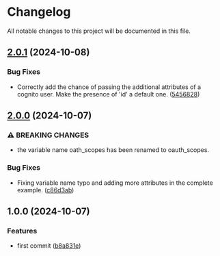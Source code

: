 # Changelog

All notable changes to this project will be documented in this file.

## [2.0.1](https://github.com/KevinDeNotariis/terraform-aws-cognito/compare/v2.0.0...v2.0.1) (2024-10-08)


### Bug Fixes

* Correctly add the chance of passing the additional attributes of a cognito user. Make the presence of 'id' a default one. ([5456828](https://github.com/KevinDeNotariis/terraform-aws-cognito/commit/545682863b0d8203abfd21c751572b9c1141741b))

## [2.0.0](https://github.com/KevinDeNotariis/terraform-aws-cognito/compare/v1.0.0...v2.0.0) (2024-10-07)


### ⚠ BREAKING CHANGES

* the variable name oath_scopes has been renamed to oauth_scopes.

### Bug Fixes

* Fixing variable name typo and adding more attributes in the complete example. ([c86d3ab](https://github.com/KevinDeNotariis/terraform-aws-cognito/commit/c86d3abdb278bb35de2f56ad937be8b5ed1d5a55))

## 1.0.0 (2024-10-07)


### Features

* first commit ([b8a831e](https://github.com/KevinDeNotariis/terraform-aws-cognito/commit/b8a831efaa0c2c0c302c6fe581196245fab30c16))
